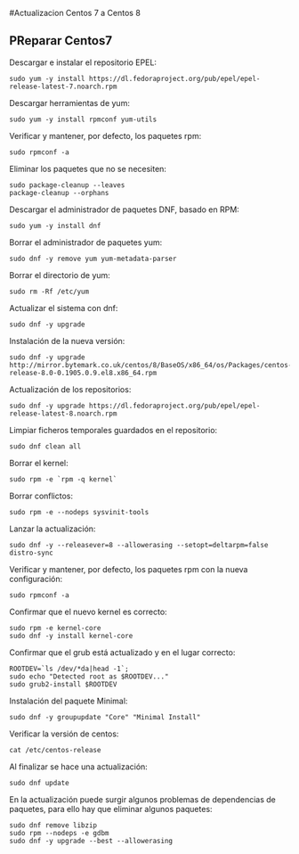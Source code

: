 
#Actualizacion Centos 7 a Centos 8

## PReparar Centos7

Descargar e instalar el repositorio EPEL:
~~~
sudo yum -y install https://dl.fedoraproject.org/pub/epel/epel-release-latest-7.noarch.rpm
~~~

Descargar herramientas de yum:
~~~
sudo yum -y install rpmconf yum-utils
~~~

Verificar y mantener, por defecto, los paquetes rpm:
~~~
sudo rpmconf -a
~~~

Eliminar los paquetes que no se necesiten:
~~~
sudo package-cleanup --leaves
package-cleanup --orphans
~~~

Descargar el administrador de paquetes DNF, basado en RPM:
~~~
sudo yum -y install dnf
~~~

Borrar el administrador de paquetes yum:
~~~
sudo dnf -y remove yum yum-metadata-parser
~~~

Borrar el directorio de yum:
~~~
sudo rm -Rf /etc/yum
~~~

Actualizar el sistema con dnf:
~~~
sudo dnf -y upgrade
~~~

Instalación de la nueva versión:
~~~
sudo dnf -y upgrade http://mirror.bytemark.co.uk/centos/8/BaseOS/x86_64/os/Packages/centos-release-8.0-0.1905.0.9.el8.x86_64.rpm
~~~

Actualización de los repositorios:
~~~
sudo dnf -y upgrade https://dl.fedoraproject.org/pub/epel/epel-release-latest-8.noarch.rpm
~~~

Limpiar ficheros temporales guardados en el repositorio:
~~~
sudo dnf clean all
~~~

Borrar el kernel:
~~~
sudo rpm -e `rpm -q kernel`
~~~

Borrar conflictos:
~~~
sudo rpm -e --nodeps sysvinit-tools
~~~

Lanzar la actualización:
~~~
sudo dnf -y --releasever=8 --allowerasing --setopt=deltarpm=false distro-sync
~~~

Verificar y mantener, por defecto, los paquetes rpm con la nueva configuración:
~~~
sudo rpmconf -a
~~~

Confirmar que el nuevo kernel es correcto:
~~~
sudo rpm -e kernel-core
sudo dnf -y install kernel-core
~~~

Confirmar que el grub está actualizado y en el lugar correcto:
~~~
ROOTDEV=`ls /dev/*da|head -1`;
sudo echo "Detected root as $ROOTDEV..."
sudo grub2-install $ROOTDEV
~~~

Instalación del paquete Minimal:
~~~
sudo dnf -y groupupdate "Core" "Minimal Install"
~~~

Verificar la versión de centos:
~~~
cat /etc/centos-release
~~~

Al finalizar se hace una actualización:
~~~
sudo dnf update
~~~

En la actualización puede surgir algunos problemas de dependencias de paquetes, para ello hay que eliminar algunos paquetes:
~~~
sudo dnf remove libzip
sudo rpm --nodeps -e gdbm
sudo dnf -y upgrade --best --allowerasing
~~~



